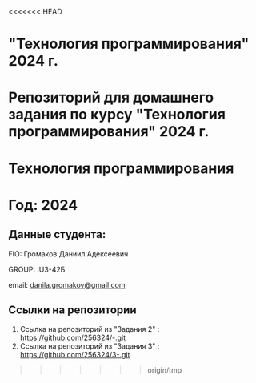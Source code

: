 <<<<<<< HEAD
# "Технология программирования" 2024 г.
Репозиторий для домашнего задания по курсу "Технология программирования" 2024 г.
=======
# Технология программирования
# Год: 2024

## Данные студента:

FIO: Громаков Даниил Адексеевич

GROUP: IU3-42Б

email: danila.gromakov@gmail.com

## Ссылки на репозитории

1. Ссылка на репозиторий из "Задания 2" : https://github.com/256324/-.git
2. Ссылка на репозиторий из "Задания 3" : https://github.com/256324/3-.git
>>>>>>> origin/tmp
